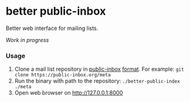 # better public-inbox

Better web interface for mailing lists.

*Work in progress*

### Usage

1. Clone a mail list repository in [public-inbox](https://public-inbox.org/README.html) [format](https://public-inbox.org/public-inbox-v2-format.txt). For example: `git clone https://public-inbox.org/meta`
2. Run the binary with path to the repository: `./better-public-index ./meta`
3. Open web browser on http://127.0.0.1:8000

